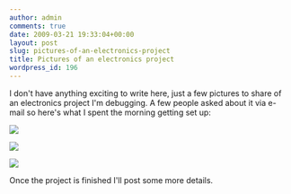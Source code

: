 ```yaml
---
author: admin
comments: true
date: 2009-03-21 19:33:04+00:00
layout: post
slug: pictures-of-an-electronics-project
title: Pictures of an electronics project
wordpress_id: 196
---
```


I don't have anything exciting to write here, just a few pictures to share of an electronics project I'm debugging.  A few people asked about it via e-mail so here's what I spent the morning getting set up:

![](/pictures/full-scope-view-small.jpg)

![](/pictures/just-scope-view-small.jpg)

![](/pictures/just-scope-zoomed-view-small.jpg)

Once the project is finished I'll post some more details.
